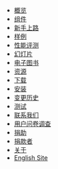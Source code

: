<!---
    @title         Main Menu
    @creator       Yichun Zhang
    @created       2011-06-21 03:57 GMT
    @modifier      Yichun Zhang
    @modifier_link yichun-zhang
    @modified      2015-12-25 05:32 GMT
    @changes       25
--->

* [概览](openresty.html)
* [组件](components.html)
* [新手上路](getting-started.html)
* [样例](samples.html)
* [性能评测](benchmark.html)
* [幻灯片](presentations.html)
* [电子图书](eBooks)
* [资源](resources.html)
* [下载](download.html)
* [安装](installation.html)
* [变更历史](changes.html)
* [测试](quality-assurance.html)
* [联系我们](contact-us.html)
* [用户问卷调查](https://openresty.org/survey/cn)
* [捐助](donate-online.html)
* [捐款者](donors.html)
* [关于](about.html)
* [English Site](/en/)
